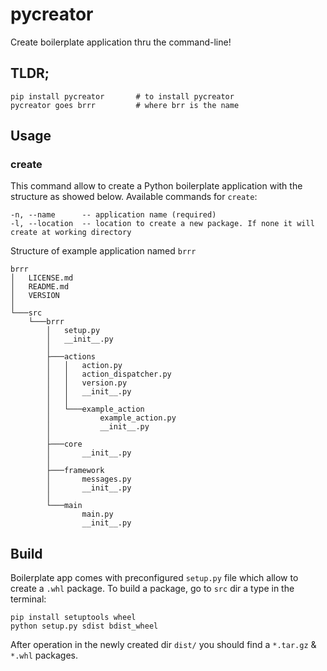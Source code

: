 # pycreator
Create boilerplate application thru the command-line!

## TLDR; 
```
pip install pycreator       # to install pycreator
pycreator goes brrr         # where brr is the name
```

## Usage

### create
This command allow to create a Python boilerplate application with the structure as showed below.
Available commands for `create`:
```
-n, --name      -- application name (required)
-l, --location  -- location to create a new package. If none it will create at working directory
```

Structure of example application named `brrr`
```
brrr
│   LICENSE.md
│   README.md
│   VERSION
│
└───src
    └───brrr
        │   setup.py
        │   __init__.py
        │
        ├───actions
        │   │   action.py
        │   │   action_dispatcher.py
        │   │   version.py
        │   │   __init__.py
        │   │
        │   └───example_action
        │           example_action.py
        │           __init__.py
        │
        ├───core
        │       __init__.py
        │
        ├───framework
        │       messages.py
        │       __init__.py
        │
        └───main
                main.py
                __init__.py
```

## Build
Boilerplate app comes with preconfigured `setup.py` file which allow to create a `.whl` package.
To build a package, go to `src` dir a type in the terminal:
```
pip install setuptools wheel
python setup.py sdist bdist_wheel
```
After operation in the newly created dir `dist/` you should find a `*.tar.gz` & `*.whl` packages.
